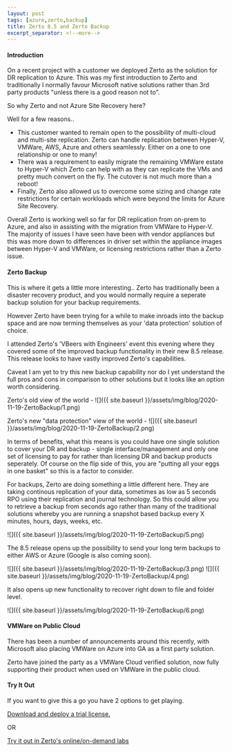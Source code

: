 ```yaml
---
layout: post
tags: [azure,zerto,backup]
title: Zerto 8.5 and Zerto Backup 
excerpt_separator: <!--more-->
---
```

#### Introduction 

On a recent project with a customer we deployed Zerto as the solution for DR replication to Azure. This was my first introduction to Zerto and traditionally I normally favour Microsoft native solutions rather than 3rd party products "unless there is a good reason not to".

So why Zerto and not Azure Site Recovery here?

Well for a few reasons..  
- This customer wanted to remain open to the possibility of multi-cloud and multi-site replication. Zerto can handle replication between Hyper-V, VMWare, AWS, Azure and others seamlessly. Either on a one to one relationship or one to many! 
- There was a requirement to easily migrate the remaining VMWare estate to Hyper-V which Zerto can help with as they can replicate the VMs and pretty much convert on the fly. The cutover is not much more than a reboot!
- Finally, Zerto also allowed us to overcome some sizing and change rate restrictions for certain workloads which were beyond the limits for Azure Site Recovery.

Overall Zerto is working well so far for DR replication from on-prem to Azure, and also in assisting with the migration from VMWare to Hyper-V. The majority of issues I have seen have been with vendor appliances but this was more down to differences in driver set within the appliance images between Hyper-V and VMWare, or licensing restrictions rather than a Zerto issue.

#### Zerto Backup 

This is where it gets a little more interesting.. Zerto has traditionally been a disaster recovery product, and you would normally require a seperate backup solution for your backup requirements. 

However Zerto have been trying for a while to make inroads into the backup space and are now terming themselves as your 'data protection' solution of choice.

I attended Zerto's 'VBeers with Engineers' event this evening where they covered some of the improved backup functionality in their new 8.5 release. This release looks to have vastly improved Zerto's capabilities.

Caveat I am yet to try this new backup capability nor do I yet understand the full pros and cons in comparison to other solutions but it looks like an option worth considering.

Zerto's old view of the world - 
![]({{ site.baseurl }}/assets/img/blog/2020-11-19-ZertoBackup/1.png)

Zerto's new "data protection" view of the world -
![]({{ site.baseurl }}/assets/img/blog/2020-11-19-ZertoBackup/2.png)

In terms of benefits, what this means is you could have one single solution to cover your DR and backup - single interface/management and only one set of licensing to pay for rather than licensing DR and backup products seperately. Of course on the flip side of this, you are "putting all your eggs in one basket" so this is a factor to consider.

For backups, Zerto are doing something a little different here. They are taking continous replication of your data, sometimes as low as 5 seconds RPO using their replication and journal technology. So this could allow you to retrieve a backup from seconds ago rather than many of the traditional solutions whereby you are running a snapshot based backup every X minutes, hours, days, weeks, etc.

![]({{ site.baseurl }}/assets/img/blog/2020-11-19-ZertoBackup/5.png)

The 8.5 release opens up the possibility to send your long term backups to either AWS or Azure (Google is also coming soon).

![]({{ site.baseurl }}/assets/img/blog/2020-11-19-ZertoBackup/3.png)
![]({{ site.baseurl }}/assets/img/blog/2020-11-19-ZertoBackup/4.png)

It also opens up new functionality to recover right down to file and folder level.

![]({{ site.baseurl }}/assets/img/blog/2020-11-19-ZertoBackup/6.png)

#### VMWare on Public Cloud

There has been a number of announcements around this recently, with Microsoft also placing VMWare on Azure into GA as a first party solution. 

Zerto have joined the party as a VMWare Cloud verified solution, now fully supporting their product when used on VMWare in the public cloud. 

#### Try It Out

If you want to give this a go you have 2 options to get playing.

<a href="https://www.zerto.com/page/free-trial-zerto/" target="_blank">Download and deploy a trial license.</a>

OR

<a href="https://www.zerto.com/page/free-on-demand-labs/" target="_blank">Try it out in Zerto's online/on-demand labs </a>




